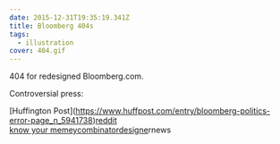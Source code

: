 ```yaml
---
date: 2015-12-31T19:35:19.341Z
title: Bloomberg 404s
tags:
  - illustration
cover: 404.gif
---
```

404 for redesigned Bloomberg.com.

Controversial press: 

[Huffington Post[](https://www.reddit.com/r/ProgrammerHumor/comments/5m811e/the_bloomberg_404_page_is_amazing/)](https://www.huffpost.com/entry/bloomberg-politics-error-page_n_5941738)[reddit](https://www.reddit.com/r/ProgrammerHumor/comments/5m811e/the_bloomberg_404_page_is_amazing/)\
[know your meme](https://knowyourmeme.com/photos/978733-404)[ycombinator](https://news.ycombinator.com/item?id=9056768)[designe](https://www.designernews.co/stories/43741-bloomberg-404-page)rnews